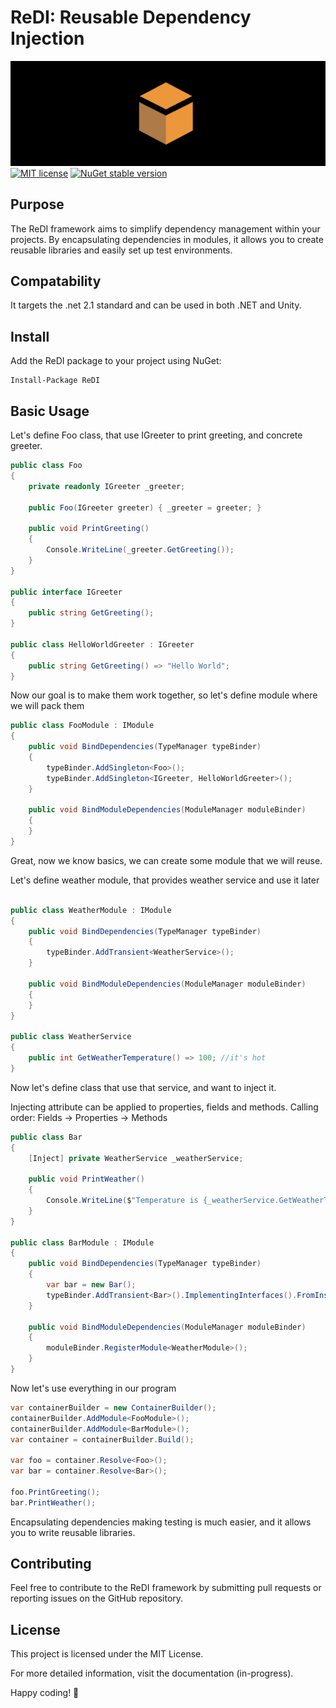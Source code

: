 # ReDI: Reusable Dependency Injection
![alt text](https://raw.githubusercontent.com/re-mouse/.blobs/master/ReDI_icon_wide.png)
[![MIT license](https://img.shields.io/badge/License-MIT-blue.svg)](https://lbesson.mit-license.org/)
[![NuGet stable version](https://badgen.net/nuget/v/ReDI)](https://www.nuget.org/packages/ReDI)

## Purpose
The ReDI framework aims to simplify dependency management within your projects. By encapsulating dependencies in modules, it allows you to create reusable libraries and easily set up test environments.

## Compatability
It targets the .net 2.1 standard and can be used in both .NET and Unity.

## Install
Add the ReDI package to your project using NuGet:
```
Install-Package ReDI
```

## Basic Usage

Let's define Foo class, that use IGreeter to print greeting, and concrete greeter.
```cs
public class Foo 
{
    private readonly IGreeter _greeter;

    public Foo(IGreeter greeter) { _greeter = greeter; }
    
    public void PrintGreeting()
    {
        Console.WriteLine(_greeter.GetGreeting());
    }
}

public interface IGreeter
{
    public string GetGreeting();
}

public class HelloWorldGreeter : IGreeter
{
    public string GetGreeting() => "Hello World";
}
```
Now our goal is to make them work together, so let's define module where we will pack them
```cs
public class FooModule : IModule
{
    public void BindDependencies(TypeManager typeBinder)
    {
        typeBinder.AddSingleton<Foo>();
        typeBinder.AddSingleton<IGreeter, HelloWorldGreeter>();
    }

    public void BindModuleDependencies(ModuleManager moduleBinder)
    {
    }
}
```
Great, now we know basics, we can create some module that we will reuse.

Let's define weather module, that provides weather service and use it later
```cs

public class WeatherModule : IModule
{
    public void BindDependencies(TypeManager typeBinder)
    {
        typeBinder.AddTransient<WeatherService>();
    }

    public void BindModuleDependencies(ModuleManager moduleBinder)
    {
    }
}

public class WeatherService
{
    public int GetWeatherTemperature() => 100; //it's hot
}
```

Now let's define class that use that service, and want to inject it.

Injecting attribute can be applied to properties, fields and methods. 
Calling order: Fields -> Properties -> Methods
```cs
public class Bar
{
    [Inject] private WeatherService _weatherService;

    public void PrintWeather()
    {
        Console.WriteLine($"Temperature is {_weatherService.GetWeatherTemperature()}");
    }
}

public class BarModule : IModule
{
    public void BindDependencies(TypeManager typeBinder)
    {
        var bar = new Bar();
        typeBinder.AddTransient<Bar>().ImplementingInterfaces().FromInstance(bar);
    }

    public void BindModuleDependencies(ModuleManager moduleBinder)
    {
        moduleBinder.RegisterModule<WeatherModule>();
    }
}

```

Now let's use everything in our program
```cs
var containerBuilder = new ContainerBuilder();
containerBuilder.AddModule<FooModule>();
containerBuilder.AddModule<BarModule>();
var container = containerBuilder.Build();

var foo = container.Resolve<Foo>();
var bar = container.Resolve<Bar>();

foo.PrintGreeting();
bar.PrintWeather();
```

Encapsulating dependencies making testing is much easier, and it allows you to write reusable libraries.

## Contributing
Feel free to contribute to the ReDI framework by submitting pull requests or reporting issues on the GitHub repository.

## License
This project is licensed under the MIT License.

For more detailed information, visit the documentation (in-progress).

Happy coding! 🚀
